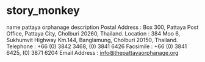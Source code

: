 # story_monkey

name
pattaya orphanage
description
Postal Address : Box 300, Pattaya Post Office, Pattaya City, Cholburi 20260, Thailand.
Location : 384 Moo 6, Sukhumvit Highway Km.144, Banglamung, Cholburi 20150, Thailand.
Telephone : +66 (0) 3842 3468, (0) 3841 6426
Facsimile : +66 (0) 3841 6425, (0) 3871 6204
Email Address : info@thepattayaorphanage.org
